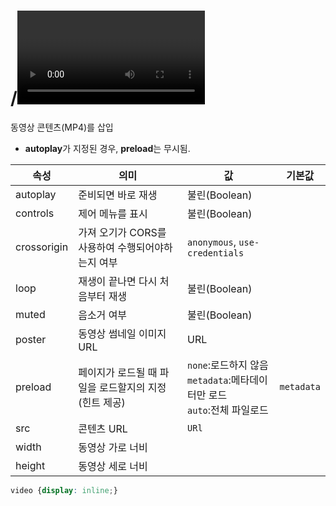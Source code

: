 # /<video>

동영상 콘텐츠(MP4)를 삽입

- **autoplay**가 지정된 경우, **preload**는 무시됨.

|속성|의미|값|기본값|
|--------|---|---|---|
|autoplay|준비되면 바로 재생|불린(Boolean)|
|controls|제어 메뉴를 표시|불린(Boolean)|
|crossorigin|가져 오기가 CORS를 사용하여 수행되어야하는지 여부|`anonymous`, `use-credentials`|
|loop|재생이 끝나면 다시 처음부터 재생|불린(Boolean)|
|muted|음소거 여부|불린(Boolean)|
|poster|동영상 썸네일 이미지 URL|URL|
|preload|페이지가 로드될 때 파일을 로드할지의 지정(힌트 제공)|`none`:로드하지 않음<br>`metadata`:메타데이터만 로드<br>`auto`:전체 파일로드|`metadata`|
|src|콘텐츠 URL|`URl`|
|width|동영상 가로 너비|
|height|동영상 세로 너비|

```css
video {display: inline;}
```
